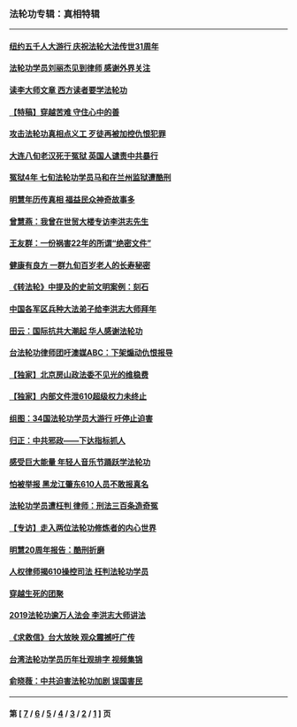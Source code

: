 ### 法轮功专辑：真相特辑
---
#### [纽约五千人大游行 庆祝法轮大法传世31周年](../../pages/nf4389/n13995110.md?09050430) 
#### [法轮功学员刘丽杰见到律师 感谢外界关注](../../pages/nf4389/n13927012.md?09050430) 
#### [读李大师文章 西方读者要学法轮功](../../pages/nf4389/n13925142.md?09050430) 
#### [【特稿】穿越苦难 守住心中的善](../../pages/nf4389/n13784979.md?09050430) 
#### [攻击法轮功真相点义工 歹徒再被加控仇恨犯罪](../../pages/nf4389/n13601019.md?09050430) 
#### [大连八旬老汉死于冤狱 英国人谴责中共暴行](../../pages/nf4389/n13480118.md?09050430) 
#### [冤狱4年 七旬法轮功学员马和在兰州监狱遭酷刑](../../pages/nf4389/n13304688.md?09050430) 
#### [明慧年历传真相 福益民众神奇故事多](../../pages/nf4389/n13294545.md?09050430) 
#### [曾慧燕：我曾在世贸大楼专访李洪志先生](../../pages/nf4389/n12898729.md?09050430) 
#### [王友群：一份祸害22年的所谓“绝密文件”](../../pages/nf4389/n12871750.md?09050430) 
#### [健康有良方 一群九旬百岁老人的长寿秘密](../../pages/nf4389/n12847475.md?09050430) 
#### [《转法轮》中提及的史前文明案例：刻石](../../pages/nf4389/n12758577.md?09050430) 
#### [中国各军区兵种大法弟子给李洪志大师拜年](../../pages/nf4389/n12750047.md?09050430) 
#### [田云：国际抗共大潮起 华人感谢法轮功](../../pages/nf4389/n12357708.md?09050430) 
#### [台法轮功律师团吁澳媒ABC：下架煽动仇恨报导](../../pages/nf4389/n12279917.md?09050430) 
#### [【独家】北京房山政法委不见光的维稳费](../../pages/nf4389/n12031979.md?09050430) 
#### [【独家】内部文件泄610超级权力未终止](../../pages/nf4389/n12023895.md?09050430) 
#### [组图：34国法轮功学员大游行 吁停止迫害](../../pages/nf4389/n11492658.md?09050430) 
#### [归正：中共邪政——下达指标抓人](../../pages/nf4389/n11474770.md?09050430) 
#### [感受巨大能量 年轻人音乐节踊跃学法轮功](../../pages/nf4389/n11441981.md?09050430) 
#### [怕被举报 黑龙江肇东610人员不敢报真名](../../pages/nf4389/n11436499.md?09050430) 
#### [法轮功学员遭枉判 律师：刑法三百条造奇冤](../../pages/nf4389/n11433943.md?09050430) 
#### [【专访】走入两位法轮功修炼者的内心世界](../../pages/nf4389/n11415623.md?09050430) 
#### [明慧20周年报告：酷刑折磨](../../pages/nf4389/n11387954.md?09050430) 
#### [人权律师揭610操控司法 枉判法轮功学员](../../pages/nf4389/n11313370.md?09050430) 
#### [穿越生死的团聚](../../pages/nf4389/n11258922.md?09050430) 
#### [2019法轮功逾万人法会 李洪志大师讲法](../../pages/nf4389/n11265303.md?09050430) 
#### [《求救信》台大放映 观众震撼吁广传](../../pages/nf4389/n10922251.md?09050430) 
#### [台湾法轮功学员历年壮观排字 视频集锦](../../pages/nf4389/n10878789.md?09050430) 
#### [俞晓薇：中共迫害法轮功加剧 误国害民](../../pages/nf4389/n10859260.md?09050430) 

---
#### 第 [ [7](./7.md?09050430) / [6](./6.md?09050430) / [5](./5.md?09050430) / [4](./4.md?09050430) / [3](./3.md?09050430) / [2](./2.md?09050430) / [1](./1.md?09050430) ] 页
